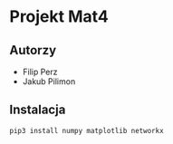 # Projekt Mat4
## Autorzy
- Filip Perz
- Jakub Pilimon
## Instalacja
```bash
pip3 install numpy matplotlib networkx
```